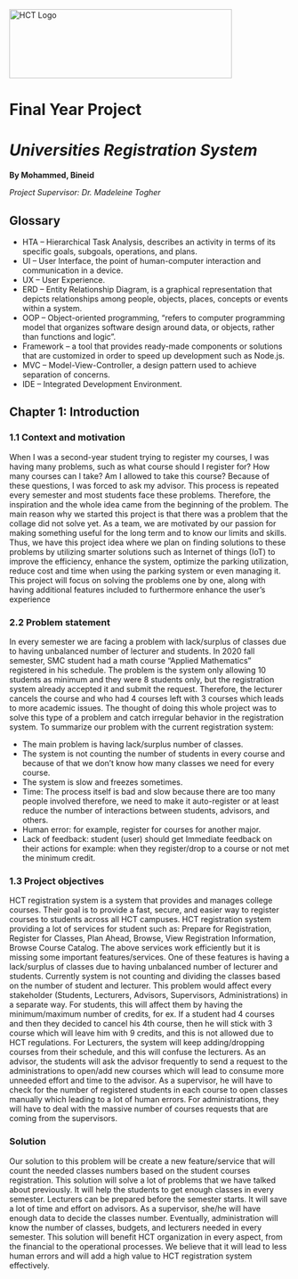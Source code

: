 <img src="https://hct.ac.ae/wp-content/themes/HCTtheme/assets/images/logo.svg" alt="HCT Logo" width="400" height="124">

# Final Year Project
# _Universities Registration System_
**By Mohammed, Bineid**

_Project Supervisor: Dr. Madeleine Togher_

## Glossary
-	HTA – Hierarchical Task Analysis, describes an activity in terms of its specific goals, subgoals, operations, and plans.
-	UI – User Interface, the point of human-computer interaction and communication in a device.
-	UX – User Experience.
-	ERD – Entity Relationship Diagram, is a graphical representation that depicts relationships among people, objects, places, concepts or events within a system.
-	OOP – Object-oriented programming, “refers to computer programming model that organizes software design around data, or objects, rather than functions and logic”.
-	Framework – a tool that provides ready-made components or solutions that are customized in order to speed up development such as Node.js.
-	MVC – Model-View-Controller, a design pattern used to achieve separation of concerns.
-	IDE – Integrated Development Environment.

## Chapter 1: Introduction
### 1.1	Context and motivation
When I was a second-year student trying to register my courses, I was having many problems, such as what course should I register for? How many courses can I take? Am I allowed to take this course? Because of these questions, I was forced to ask my advisor. This process is repeated every semester and most students face these problems. Therefore, the inspiration and the whole idea came from the beginning of the problem. The main reason why we started this project is that there was a problem that the collage did not solve yet. As a team, we are motivated by our passion for making something useful for the long term and to know our limits and skills. Thus, we have this project idea where we plan on finding solutions to these problems by utilizing smarter solutions such as Internet of things (IoT) to improve the efficiency, enhance the system, optimize the parking utilization, reduce cost and time when using the parking system or even managing it. This project will focus on solving the problems one by one, along with having additional features included to furthermore enhance the user’s experience


### 2.2	Problem statement
In every semester we are facing a problem with lack/surplus of classes due to having unbalanced number of lecturer and students. In 2020 fall semester, SMC student had a math course “Applied Mathematics” registered in his schedule. The problem is the system only allowing 10 students as minimum and they were 8 students only, but the registration system already accepted it and submit the request. Therefore, the lecturer cancels the course and who had 4 courses left with 3 courses which leads to more academic issues. The thought of doing this whole project was to solve this type of a problem and catch irregular behavior in the registration system.
To summarize our problem with the current registration system:
-	The main problem is having lack/surplus number of classes.
-	 The system is not counting the number of students in every course and because of that we don’t know how many classes we need for every course.
-	The system is slow and freezes sometimes. 
-	Time: The process itself is bad and slow because there are too many people involved therefore, we need to make it auto-register or at least reduce the number of interactions between students, advisors, and others.
-	Human error: for example, register for courses for another major.
-	Lack of feedback: student (user) should get Immediate feedback on their actions for example: when they register/drop to a course or not met the minimum credit.

### 1.3	Project objectives
HCT registration system is a system that provides and manages college courses. Their goal is to provide a fast, secure, and easier way to register courses to students across all HCT campuses. 
HCT registration system providing a lot of services for student such as: Prepare for Registration, Register for Classes, Plan Ahead, Browse, View Registration Information, Browse Course Catalog.
The above services work efficiently but it is missing some important features/services. One of these features is having a lack/surplus of classes due to having unbalanced number of lecturer and students. Currently system is not counting and dividing the classes based on the number of student and lecturer. This problem would affect every stakeholder (Students, Lecturers, Advisors, Supervisors, Administrations) in a separate way. For students, this will affect them by having the minimum/maximum number of credits, for ex. If a student had 4 courses and then they decided to cancel his 4th course, then he will stick with 3 course which will leave him with 9 credits, and this is not allowed due to HCT regulations. For Lecturers, the system will keep adding/dropping courses from their schedule, and this will confuse the lecturers. As an advisor, the students will ask the advisor frequently to send a request to the administrations to open/add new courses which will lead to consume more unneeded effort and time to the advisor. As a supervisor, he will have to check for the number of registered students in each course to open classes manually which leading to a lot of human errors. For administrations, they will have to deal with the massive number of courses requests that are coming from the supervisors.
### Solution
Our solution to this problem will be create a new feature/service that will count the needed classes numbers based on the student courses registration. This solution will solve a lot of problems that we have talked about previously. It will help the students to get enough classes in every semester. Lecturers can be prepared before the semester starts. It will save a lot of time and effort on advisors. As a supervisor, she/he will have enough data to decide the classes number. Eventually, administration will know the number of classes, budgets, and lecturers needed in every semester. This solution will benefit HCT organization in every aspect, from the financial to the operational processes. We believe that it will lead to less human errors and will add a high value to HCT registration system effectively.

